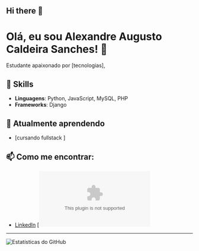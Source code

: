 ## Hi there 👋
# Olá, eu sou Alexandre Augusto Caldeira Sanches! 👋

Estudante apaixonado por [tecnologias], 


## 🚀 Skills
- **Linguagens**: Python, JavaScript, MySQL, PHP
- **Frameworks**: Django

## 🌱 Atualmente aprendendo
- [cursando fullstack ]

## 📫 Como me encontrar:
- [LinkedIn](https://www.linkedin.com/in/alexandre-caldeira-sanches)
[![Email](mailto:exemplo@gmail.com)

---

![Estatísticas do GitHub](https://github-readme-stats.vercel.app/api?username=alexandre0904&show_icons=true)

<!--
**Alexandre0904/Alexandre0904** is a ✨ _special_ ✨ repository because its `README.md` (this file) appears on your GitHub profile.

Here are some ideas to get you started:

- 🔭 I’m currently working on ...
- 🌱 I’m currently learning ...
- 👯 I’m looking to collaborate on ...
- 🤔 I’m looking for help with ...
- 💬 Ask me about ...
- 📫 How to reach me: ...
- 😄 Pronouns: ...
- ⚡ Fun fact: ...
-->
